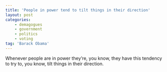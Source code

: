 ```yaml
---
title: 'People in power tend to tilt things in their direction'
layout: post
categories:
    - demagogues
    - government
    - politics
    - voting
tag: 'Barack Obama'
---
```


Whenever people are in power they’re, you know, they have this tendency to try to, you know, tilt things in their direction.
